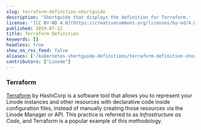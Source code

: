 ```yaml
---
slug: terraform-definition-shortguide
description: 'Shortguide that displays the definition for Terraform.'
license: '[CC BY-ND 4.0](https://creativecommons.org/licenses/by-nd/4.0)'
published: 2019-07-12
title: Terraform Definition
keywords: []
headless: true
show_on_rss_feed: false
aliases: ['/kubernetes-shortguide-definitions/terraform-definition-shortguide/']
contributors: ["Linode"]
---
```


### Terraform

[Terraform](https://www.terraform.io) by HashiCorp is a software tool that allows you to represent your Linode instances and other resources with declarative code inside configuration files, instead of manually creating those resources via the Linode Manager or API. This practice is referred to as *Infrastructure as Code*, and Terraform is a popular example of this methodology.

